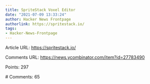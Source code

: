 ```yaml
---
title: SpriteStack Voxel Editor
date: "2021-07-09 13:33:24"
author: Hacker News Frontpage
authorlink: https://spritestack.io/
tags:
- Hacker-News-Frontpage
---
```


<p>Article URL: <a href="https://spritestack.io/">https://spritestack.io/</a></p>
<p>Comments URL: <a href="https://news.ycombinator.com/item?id=27783490">https://news.ycombinator.com/item?id=27783490</a></p>
<p>Points: 297</p>
<p># Comments: 65</p>
